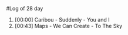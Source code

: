 #Log of 28 day

1. [00:00] Caribou - Suddenly - You and I
1. [00:43] Maps - We Can Create - To The Sky
